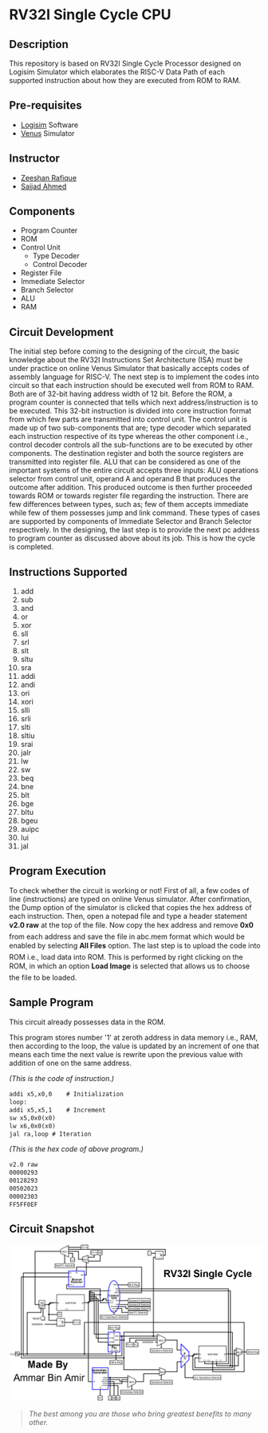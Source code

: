 # RV32I Single Cycle CPU

## **Description**

This repository is based on RV32I Single Cycle Processor designed on Logisim Simulator which elaborates the RISC-V Data Path of each supported instruction about how they are executed from ROM to RAM.

## **Pre-requisites**

- [Logisim](http://www.cburch.com/logisim/download.html) Software
- [Venus](https://venus.cs61c.org/) Simulator

## **Instructor**

- [Zeeshan Rafique](https://github.com/zeeshanrafique23)
- [Sajjad Ahmed](https://github.com/sajjadahmed677)

## **Components**

- Program Counter
- ROM
- Control Unit
	- Type Decoder
	- Control Decoder
- Register File
- Immediate Selector
- Branch Selector
- ALU
- RAM

## **Circuit Development**

The initial step before coming to the designing of the circuit, the basic knowledge about the RV32I Instructions Set Architecture (ISA) must be under practice on online Venus Simulator that basically accepts codes of assembly language for RISC-V. The next step is to implement the codes into circuit so that each instruction should be executed well from ROM to RAM. Both are of 32-bit having address width of 12 bit. Before the ROM, a program counter is connected that tells which next address/instruction is to be executed. This 32-bit instruction is divided into core instruction format from which few parts are transmitted into control unit. The control unit is made up of two sub-components that are; type decoder which separated each instruction respective of its type whereas the other component i.e., control decoder controls all the sub-functions are to be executed by other components. The destination register and both the source registers are transmitted into register file. ALU that can be considered as one of the important systems of the entire circuit accepts three inputs: ALU operations selector from control unit, operand A and operand B that produces the outcome after addition. This produced outcome is then further proceeded towards ROM or towards register file regarding the instruction. There are few differences between types, such as; few of them accepts immediate while few of them possesses jump and link command. These types of cases are supported by components of Immediate Selector and Branch Selector respectively. In the designing, the last step is to provide the next pc address to program counter as discussed above about its job. This is how the cycle is completed.

## **Instructions Supported**

1)	add
2)	sub
3)	and
4)	or
5)	xor
6)	sll
7)	srl
8)	slt
9)	sltu
10)	sra
11)	addi
12)	andi
13)	ori
14)	xori
15)	slli
16)	srli
17)	slti
18)	sltiu
19)	srai
20)	jalr
21)	lw
22)	sw
23)	beq
24)	bne
25)	blt
26)	bge
27)	bltu
28)	bgeu
29)	auipc
30)	lui
31)	jal

## **Program Execution**

To check whether the circuit is working or not! First of all, a few codes of line (instructions) are typed on online Venus simulator. After confirmation, the Dump option of the simulator is clicked that copies the hex address of each instruction. Then, open a notepad file and type a header statement **v2.0 raw** at the top of the file. Now copy the hex address and remove **0x0** from each address and save the file in abc.mem format which would be enabled by selecting **All Files** option. The last step is to upload the code into ROM i.e., load data into ROM. This is performed by right clicking on the ROM, in which an option **Load Image** is selected that allows us to choose the file to be loaded.

## **Sample Program**

This circuit already possesses data in the ROM.

This program stores number '1' at zeroth address in data memory i.e., RAM, then according to the loop, the value is updated by an increment of one that means each time the next value is rewrite upon the previous value with addition of one on the same address.

_(This is the code of instruction.)_

```
addi x5,x0,0	# Initialization
loop:
addi x5,x5,1	# Increment
sw x5,0x0(x0)
lw x6,0x0(x0)
jal ra,loop	# Iteration
```

_(This is the hex code of above program.)_

```
v2.0 raw
00000293
00128293
00502023
00002303
FF5FF0EF
```

## **Circuit Snapshot**

![Snapshot of RV32I Single Cycle CPU Ciruit on Logisim](RV32I_Single_Cycle_CPU.png)

>_The best among you are those who bring greatest benefits to many other._
